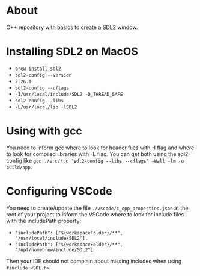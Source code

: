 # About

C++ repository with basics to create a SDL2 window.

# Installing SDL2 on MacOS

- `brew install sdl2`
- `sdl2-config --version`
- `2.26.1`
- `sdl2-config --cflags`
- `-I/usr/local/include/SDL2 -D_THREAD_SAFE`
- `sdl2-config --libs`
- `-L/usr/local/lib -lSDL2`

# Using with gcc

You need to inform gcc where to look for header files with -I flag and where to look for compiled libraries with -L flag.
You can get both using the sdl2-config like `gcc ./src/*.c 'sdl2-config --libs --cflags' -Wall -lm -o build/app`.

# Configuring VSCode

You need to create/update the file `./vscode/c_cpp_properties.json` at the root of your project to inform the VSCode where to look for include files with the includePath property:
- `"includePath": ["${workspaceFolder}/**", "/usr/local/include/SDL2"],` 
- `"includePath": ["${workspaceFolder}/**", "/opt/homebrew/include/SDL2"]`

Then your IDE should not complain about missing includes when using `#include <SDL.h>`.